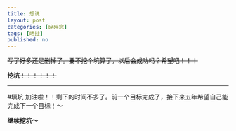 ```yaml
---
title: 想说
layout: post
categories: [碎碎念]
tags: [瞎扯]
published: no
---
```


<s>写了好多还是删掉了。要不挖个坑算了，以后会成功吗？希望吧！！！</s>

<s>**挖坑**！！！！！！</s>

---------

#填坑
加油啦！！剩下的时间不多了。前一个目标完成了，接下来五年希望自己能完成下一个目标！～

**继续挖坑～**
